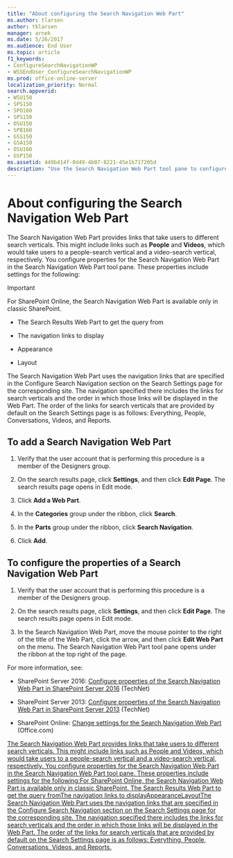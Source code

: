 ```yaml
---
title: "About configuring the Search Navigation Web Part"
ms.author: tlarsen
author: tklarsen
manager: arnek
ms.date: 5/26/2017
ms.audience: End User
ms.topic: article
f1_keywords:
- ConfigureSearchNavigationWP
- WSSEndUser_ConfigureSearchNavigationWP
ms.prod: office-online-server
localization_priority: Normal
search.appverid:
- WSU150
- SPS150
- SPO160
- SPS150
- OSU150
- SPB160
- GSS150
- GSA150
- OSU160
- GSP150
ms.assetid: 449b414f-0d49-4b07-8221-45e1b717205d
description: "Use the Search Navigation Web Part tool pane to configure the Search Navigation Web Part in SharePoint 2013."
---
```


# About configuring the Search Navigation Web Part

The Search Navigation Web Part provides links that take users to different search verticals. This might include links such as **People** and **Videos**, which would take users to a people-search vertical and a video-search vertical, respectively. You configure properties for the Search Navigation Web Part in the Search Navigation Web Part tool pane. These properties include settings for the following:
  
> [!IMPORTANT]
> For SharePoint Online, the Search Navigation Web Part is available only in classic SharePoint. 
  
- The Search Results Web Part to get the query from
    
- The navigation links to display
    
- Appearance
    
- Layout
    
The Search Navigation Web Part uses the navigation links that are specified in the Configure Search Navigation section on the Search Settings page for the corresponding site. The navigation specified there includes the links for search verticals and the order in which those links will be displayed in the Web Part. The order of the links for search verticals that are provided by default on the Search Settings page is as follows: Everything, People, Conversations, Videos, and Reports.
  
## To add a Search Navigation Web Part
<a name="__top"> </a>

1. Verify that the user account that is performing this procedure is a member of the Designers group.
    
2. On the search results page, click **Settings**, and then click **Edit Page**. The search results page opens in Edit mode.
    
3. Click **Add a Web Part**.
    
4. In the **Categories** group under the ribbon, click **Search**.
    
5. In the **Parts** group under the ribbon, click **Search Navigation**.
    
6. Click **Add**.
    
## To configure the properties of a Search Navigation Web Part
<a name="__top"> </a>

1. Verify that the user account that is performing this procedure is a member of the Designers group.
    
2. On the search results page, click **Settings**, and then click **Edit Page**. The search results page opens in Edit mode.
    
3. In the Search Navigation Web Part, move the mouse pointer to the right of the title of the Web Part, click the arrow, and then click **Edit Web Part** on the menu. The Search Navigation Web Part tool pane opens under the ribbon at the top right of the page. 
    
For more information, see:
  
- SharePoint Server 2016: [Configure properties of the Search Navigation Web Part in SharePoint Server 2016](https://technet.microsoft.com/en-us/library/gg576964%28v=office.16%29.aspx) (TechNet) 
    
- SharePoint Server 2013: [Configure properties of the Search Navigation Web Part in SharePoint Server 2013](https://technet.microsoft.com/library/gg576964.aspx) (TechNet) 
    
- SharePoint Online: [Change settings for the Search Navigation Web Part](the-search-navigation-web-part.md) (Office.com) 
    
[The Search Navigation Web Part provides links that take users to different search verticals. This might include links such as People and Videos, which would take users to a people-search vertical and a video-search vertical, respectively. You configure properties for the Search Navigation Web Part in the Search Navigation Web Part tool pane. These properties include settings for the following:For SharePoint Online, the Search Navigation Web Part is available only in classic SharePoint. The Search Results Web Part to get the query fromThe navigation links to displayAppearanceLayoutThe Search Navigation Web Part uses the navigation links that are specified in the Configure Search Navigation section on the Search Settings page for the corresponding site. The navigation specified there includes the links for search verticals and the order in which those links will be displayed in the Web Part. The order of the links for search verticals that are provided by default on the Search Settings page is as follows: Everything, People, Conversations, Videos, and Reports.](about-configuring-the-search-navigation-web-part.md#__top)
  

